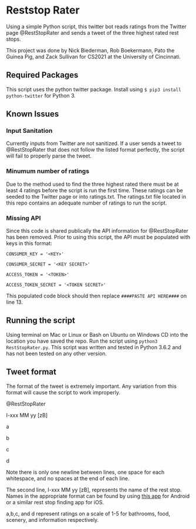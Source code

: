 # Reststop Rater

Using a simple Python script, this twitter bot reads ratings from the Twitter page @RestStopRater and sends a tweet of the three highest rated rest stops.

This project was done by Nick Biederman, Rob Boekermann, Pato the Guinea Pig, and Zack Sullivan for CS2021 at the University of Cincinnati. 


## Required Packages

This script uses the python twitter package. Install using `$ pip3 install python-twitter` for Python 3. 

## Known Issues

### Input Sanitation

Currently inputs from Twitter are not sanitized. If a user sends a tweet to @RestStopRater that does not follow the listed format perfectly, the script will fail to properly parse the tweet.

### Minumum number of ratings

Due to the method used to find the three highest rated there must be at least 4 ratings before the script is run the first time. These ratings can be seeded to the Twitter page or into ratings.txt. The ratings.txt file located in this repo contains an adequate number of ratings to run the script.

### Missing API

Since this code is shared publically the API information for @RestStopRater has been removed. Prior to using this script, the API must be populated with keys in this format:

`CONSUMER_KEY = '<KEY>'`

`CONSUMER_SECRET = '<KEY SECRET>'`

`ACCESS_TOKEN = '<TOKEN>'`

`ACCESS_TOKEN_SECRET = '<TOKEN SECRET>'`

This populated code block should then replace `####PASTE API HERE####` on line 13.

## Running the script

Using terminal on Mac or Linux or Bash on Ubuntu on Windows CD into the location you have saved the repo. Run the script using `python3 RestStopRater.py`. This script was written and tested in Python 3.6.2 and has not been tested on any other version.

## Tweet format

The format of the tweet is extremely important. Any variation from this format will cause the script to work improperly.

@RestStopRater

I-xxx MM yy [zB]

a

b

c

d

Note there is only one newline between lines, one space for each whitespace, and no spaces at the end of each line.

The second line, I-xxx MM yy [zB], represents the name of the rest stop. Names in the appropriate format can be found by using [this app](https://play.google.com/store/apps/details?id=com.insofttech.reststops&hl=en) for Android or a similar rest stop finding app for iOS. 

a,b,c, and d represent ratings on a scale of 1-5 for bathrooms, food, scenery, and information respectively.